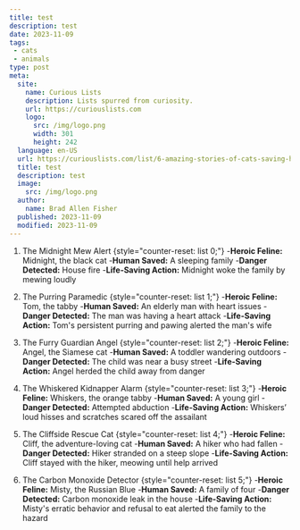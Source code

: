 ```yaml
---
title: test
description: test
date: 2023-11-09
tags:
 - cats
 - animals
type: post
meta:
  site:
    name: Curious Lists
    description: Lists spurred from curiosity.
    url: https://curiouslists.com
    logo:
      src: /img/logo.png
      width: 301
      height: 242
  language: en-US
  url: https://curiouslists.com/list/6-amazing-stories-of-cats-saving-humans
  title: test
  description: test
  image:
    src: /img/logo.png
  author:
    name: Brad Allen Fisher
  published: 2023-11-09
  modified: 2023-11-09
---
```


1. The Midnight Mew Alert {style="counter-reset: list 0;"}
  -**Heroic Feline:** Midnight, the black cat
  -**Human Saved:** A sleeping family
  -**Danger Detected:** House fire
  -**Life-Saving Action:** Midnight woke the family by mewing loudly

2. The Purring Paramedic {style="counter-reset: list 1;"}
  -**Heroic Feline:** Tom, the tabby
  -**Human Saved:** An elderly man with heart issues
  -**Danger Detected:** The man was having a heart attack
  -**Life-Saving Action:** Tom's persistent purring and pawing alerted the man's wife

3. The Furry Guardian Angel {style="counter-reset: list 2;"}
  -**Heroic Feline:** Angel, the Siamese cat
  -**Human Saved:** A toddler wandering outdoors
  -**Danger Detected:** The child was near a busy street
  -**Life-Saving Action:** Angel herded the child away from danger

4. The Whiskered Kidnapper Alarm {style="counter-reset: list 3;"}
  -**Heroic Feline:** Whiskers, the orange tabby
  -**Human Saved:** A young girl
  -**Danger Detected:** Attempted abduction
  -**Life-Saving Action:** Whiskers’ loud hisses and scratches scared off the assailant

5. The Cliffside Rescue Cat {style="counter-reset: list 4;"}
  -**Heroic Feline:** Cliff, the adventure-loving cat
  -**Human Saved:** A hiker who had fallen
  -**Danger Detected:** Hiker stranded on a steep slope
  -**Life-Saving Action:** Cliff stayed with the hiker, meowing until help arrived

6. The Carbon Monoxide Detector {style="counter-reset: list 5;"}
  -**Heroic Feline:** Misty, the Russian Blue
  -**Human Saved:** A family of four
  -**Danger Detected:** Carbon monoxide leak in the house
  -**Life-Saving Action:** Misty's erratic behavior and refusal to eat alerted the family to the hazard